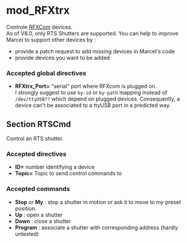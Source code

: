 # mod_RFXtrx

Controle [RFXCom](http://www.rfxcom.com/en_GB) devices.<br>
As of V8.0, only RTS Shutters are supported.
You can help to improve Marcel to support other devices by :
- provide a patch request to add missing devices in Marcel's code
- provide devices you want to be added

### Accepted global directives

- **RFXtrx_Port=** "serial" port where RFXcom is plugged on.<br>
I strongly suggest to use `by-id` or `by-path` mapping instead of `/dev/ttyUSB??` which depend on plugged devices.
Consequently, a device can't be associated to a ttyUSB port in a predicted way.

## Section RTSCmd

Control àn RTS shutter.

### Accepted directives

- **ID=** number identifying a device
- **Topic=** Topic to send control commands to

### Accepted commands

- **Stop** or **My** : stop a shutter in motion or ask it to move to *my* preset position.
- **Up** : open a shutter
- **Down** : close a shutter
- **Program** : associate a shutter with corresponding address (hardly untested)
